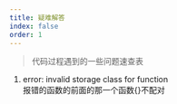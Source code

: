 ```yaml
---
title: 疑难解答
index: false
order: 1
---
```


> 代码过程遇到的一些问题速查表

1. error: invalid storage class for function  
    报错的函数的前面的那一个函数{}不配对
